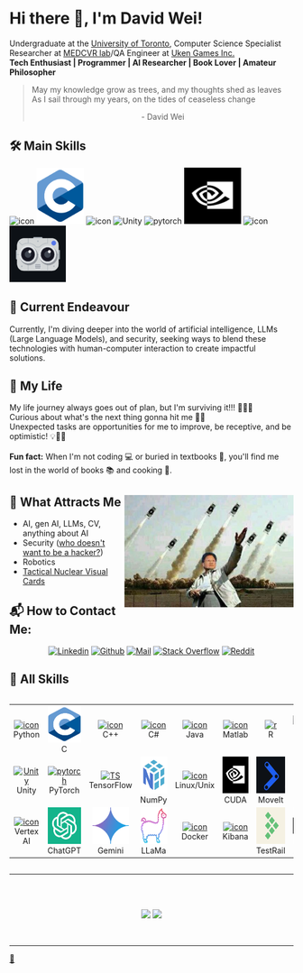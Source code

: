 # Hi there 👋, I'm David Wei!

<!--
**david-wei-01001/david-wei-01001** is a ✨ _special_ ✨ repository because its `README.md` (this file) appears on your GitHub profile.
-->

Undergraduate at the [University of Toronto](https://www.utoronto.ca/), Computer Science Specialist\
Researcher at [MEDCVR lab](https://medcvr.utm.utoronto.ca/)/QA Engineer at [Uken Games Inc.](https://uken.com/)\
**Tech Enthusiast | Programmer | AI Researcher | Book Lover | Amateur Philosopher**

> May my knowledge grow as trees, and my thoughts shed as leaves\
> As I sail through my years, on the tides of ceaseless change
> <div align="center">- David Wei</div>

## 🛠️ Main Skills #
  <a><img src="https://techstack-generator.vercel.app/python-icon.svg" alt="icon" height="100" /></a>
  <a><img src="./Asset/c-1.svg" alt="icon" height="100" /></a>
  <a><img src="https://techstack-generator.vercel.app/csharp-icon.svg" alt="icon" width="100" height="100" /></a>
  <a><img src="https://skillicons.dev/icons?i=unity" height="100" alt="Unity" /></a>
  <a><img src="https://skillicons.dev/icons?i=pytorch" height="100" alt="pytorch" /></a>
  <a><img src="./Asset/CUDA.jpg" height="100" alt="CUDA" /></a>
  <a><img src="https://skillicons.dev/icons?i=linux" alt="icon" width="100" height="100" /></a>
  <a><img src="./Asset/detectron2.png" width="100" height="100" alt="detectron2" /></a>
  <!--
  <a><img src="./Asset/gpt.png" alt="icon" height="100" /></a>
  <a><img src="./Asset/latex.png" alt="icon" height="100" /></a>
  -->

## 🔭 Current Endeavour
Currently, I'm diving deeper into the world of artificial intelligence, LLMs (Large Language Models), and security, seeking ways to blend these technologies with human-computer interaction to create impactful solutions.


## 🌱 My Life
My life journey always goes out of plan, but I'm surviving it!!! 🚴‍♂️💪\
Curious about what's the next thing gonna hit me 🧐🔮\
Unexpected tasks are opportunities for me to improve, be receptive, and be optimistic! 💡🌱😊\
\
**Fun fact:** When I'm not coding 💻 or buried in textbooks 📖, you'll find me lost in the world of books 📚 and cooking 🍳.


## 🧲 What Attracts Me <img width="300px" align="right" alt="NUKE" src="./Asset/Jensen.jpeg"/>
- AI, gen AI, LLMs, CV, anything about AI
- Security ([who doesn't want to be a hacker?](https://www.youtube.com/watch?v=3v5Von-oNUg))
- Robotics
- [Tactical Nuclear Visual Cards](https://www.bilibili.com/video/BV1zs411o7aD/?spm_id_from=333.337.search-card.all.click)
  
<h2 align="left">📬 How to Contact Me:</h2>

<div align="center">

[![Linkedin](https://img.shields.io/badge/LinkedIn-0077B5?style=for-the-badge&logo=linkedin&logoColor=white)](https://www.linkedin.com/in/david-wei-7a3486280/)
[![Github](https://img.shields.io/badge/GitHub-100000?style=for-the-badge&logo=github&logoColor=white)](https://github.com/david-wei-01001)
[![Mail](https://img.shields.io/badge/Gmail-D14836?style=for-the-badge&logo=gmail&logoColor=white)](mailto:davidjkwei@gmail.com)
[![Stack Overflow](https://img.shields.io/badge/Stack_Overflow-FE7A16?style=for-the-badge&logo=stack-overflow&logoColor=white)](https://stackoverflow.com/users/24015457/jiankun-wei)
[![Reddit](https://img.shields.io/badge/Reddit-E4405F?style=for-the-badge&logo=Reddit&logoColor=white)](https://www.reddit.com/user/Comprehensive_Task12/)

<!--
[![Medium](https://img.shields.io/badge/Medium-12100E?style=for-the-badge&logo=medium&logoColor=white)]()
[![Twitter](https://img.shields.io/badge/Twitter-1DA1F2?style=for-the-badge&logo=twitter&logoColor=white)]()
[![YouTube](https://img.shields.io/badge/YouTube-FF0000?style=for-the-badge&logo=youtube&logoColor=white)]()
[![Research_Gate](https://img.shields.io/badge/Research_Gate-00CCBB.svg?&style=for-the-badge&logo=ResearchGate&logoColor=white)]()
[![Orcid](https://img.shields.io/badge/orcid-A6CE39?style=for-the-badge&logo=orcid&logoColor=white)]()
[![Google_Scholar](https://img.shields.io/badge/Google%20Scholar-4285F4?style=for-the-badge&logo=google-scholar&logoColor=white)]()
-->
  
</div>


      
      
## 🧩 All Skills
<div style="display: flex; align-items: flex-start; align: center">
<table align="center">
  <tr>
    <td align="center" width="96">
      <a href="https://docs.python.org/3/library/index.html">
        <img src="https://techstack-generator.vercel.app/python-icon.svg" alt="icon" width="65" height="65" />
      </a>
      <br>Python
    </td>
    <td align="center" width="96">
      <a href="https://devdocs.io/c/">
        <img src="./Asset/c-1.svg" alt="icon" width="65" height="65" />
      </a>
      <br>C
    </td>
    <td align="center" width="96">
      <a href="https://devdocs.io/cpp/">
        <img src="https://techstack-generator.vercel.app/cpp-icon.svg" alt="icon" width="65" height="65" />
      </a>
      <br>C++
    </td>
     <td align="center" width="96">
       <a href="https://learn.microsoft.com/en-us/dotnet/csharp/">
        <img src="https://techstack-generator.vercel.app/csharp-icon.svg" alt="icon" width="65" height="65" />
       </a>
      <br>C#
    </td>
    <td align="center" width="96">
       <a href="https://docs.oracle.com/en/java/">
        <img src="https://techstack-generator.vercel.app/java-icon.svg" alt="icon" width="65" height="65" />
       </a>
      <br>Java
    </td>
    <td align="center" width="96">
      <a href="https://www.mathworks.com/help/matlab/">
        <img src="https://skillicons.dev/icons?i=matlab" alt="icon" width="65" height="65" />
      </a>
      <br>Matlab
    </td>
    <td align="center" width="96">
      <a href="https://www.r-project.org/other-docs.html">
        <img src="https://skillicons.dev/icons?i=r" width="65" height="65" alt="r" />
      </a>
      <br>R
    </td>
    <td align="center"  width="96">
      <a href="https://html.spec.whatwg.org/multipage/">
        <img src="https://skillicons.dev/icons?i=html" width="65" height="65" alt="HTML5" />
      </a>
      <br>HTML5
    </td>
    <td align="center" width="96">
      <a href="https://www.w3.org/Style/CSS/">
        <img src="https://skillicons.dev/icons?i=css" width="65" height="65" alt="css" />
      </a>
      <br>CSS
    </td>  
  </tr>
  
  <tr>
    <td align="center" width="96">
     <a href="https://docs.unity3d.com/Manual/index.html">
        <img src="https://skillicons.dev/icons?i=unity" width="65" height="65" alt="Unity" />
     </a>
      <br>Unity
    </td>
    <td align="center" width="96">
      <a href="https://github.com/pytorch/pytorch">
        <img src="https://skillicons.dev/icons?i=pytorch" width="65" height="65" alt="pytorch" />
      </a>
      <br>PyTorch
    </td>
    <td align="center" width="96">
      <a href="https://github.com/tensorflow/tensorflow">
        <img src="https://skillicons.dev/icons?i=tensorflow" width="65" height="65" alt="TS" />
      </a>
      <br>TensorFlow
    </td>
    <td align="center" width="96">
      <a href="https://numpy.org/doc/">
        <img src="./Asset/numpy.png" width="65" height="65" alt="numpy" />
      </a>
      <br>NumPy
    </td>
    <td align="center" width="96">
      <a href="https://www.kernel.org/doc/html/v4.10/index.html">
        <img src="https://skillicons.dev/icons?i=linux" alt="icon" width="65" height="65" />
      </a>
      <br>Linux/Unix
    </td>
   <td align="center" width="96">
     <a href="https://docs.nvidia.com/cuda/cuda-c-programming-guide/index.html">
        <img src="./Asset/CUDA.jpg" width="65" height="65" alt="CUDA" />
     </a>
      <br>CUDA
    </td>
    <td align="center" width="96">
      <a href="https://github.com/ros-planning/moveit">
        <img src="./Asset/moveit.jpg" width="65" height="65" alt="MoveIt" />
      </a>
      <br>MoveIt
    </td>
    <td align="center" width="96">
      <a href="https://github.com/ros/ros?tab=readme-ov-file">
        <img src="https://skillicons.dev/icons?i=ros" width="65" height="65" alt="ROS" />
      </a>
        <br>ROS
    </td>
    <td align="center" width="96">
      <a href="https://github.com/facebookresearch/detectron2">
        <img src="./Asset/detectron2.png" width="65" height="65" alt="detectron2" />
      </a>
      <br>Detectron
    </td>
  </tr>
  <tr>
    <td align="center" width="96">
    <a href="https://cloud.google.com/vertex-ai/docs">
        <img src="https://skillicons.dev/icons?i=gcp" alt="icon" width="65" height="65" />
    </a>
      <br>Vertex AI
    <td align="center" width="96">
      <a href="https://chat.openai.com/g/g-I1XNbsyDK-api-docs">
        <img src="./Asset/gpt.png" alt="icon" width="65" height="65" />
      </a>
      <br>ChatGPT
    </td>
    <td align="center" width="96"> 
      <a href="https://ai.google.dev/docs">
        <img src="./Asset/gemini.png" width="65" height="65" alt="icon" />
      </a>
      <br>Gemini
    </td>
    <td align="center" width="96"> 
      <a href="https://llama.meta.com/">
        <img src="./Asset/llama.png" width="65" height="65" alt="icon" />
      </a>
      <br>LLaMa
    </td>
    <td align="center" width="96">
      <a href="https://docs.docker.com/">
        <img src="https://techstack-generator.vercel.app/docker-icon.svg" alt="icon" width="65" height="65" />
      </a>
      <br>Docker
    </td>
    <td align="center" width="96">
      <a href="https://www.elastic.co/kibana?utm_campaign=Google-B-AMER-CA-Exact&utm_content=Brand-Core-Kibana&utm_source=google&utm_medium=cpc&device=c&utm_term=kibana&gad_source=1&gclid=Cj0KCQjwn7mwBhCiARIsAGoxjaIb99xi305fhe4U3tNTASN4C4x10U2nLuMZx6IS8AZLDsDVDpmlKqgaAtyHEALw_wcB">
        <img src="https://skillicons.dev/icons?i=elasticsearch" alt="icon" width="65" height="65" />
      </a>
      <br>Kibana
    </td>
    <td align="center" width="96">
      <a href="https://www.testrail.com/?utm_term=testrail&utm_campaign=gg_dg_us_can_search_brand&utm_source=google&utm_medium=cpc&utm_content=brand_exact&hsa_acc=9739162558&hsa_cam=19652065350&hsa_grp=146300195455&hsa_ad=647552993164&hsa_src=g&hsa_tgt=kwd-302379004298&hsa_kw=testrail&hsa_mt=e&hsa_net=adwords&hsa_ver=3&gad_source=1&gclid=Cj0KCQjwn7mwBhCiARIsAGoxjaJFWY5s1ZrEIan0-sNN-oZ1GmpuJsDjLdonKKQYdGHYuXQajxD39OQaAkACEALw_wcB">
        <img src="./Asset/testrail.png" width="65" height="65" alt="testrail" />
      </a>
      <br>TestRail
    </td>
    <td align="center" width="96">
      <a href="https://www.dsi.unive.it/~gasparetto/materials/MIPS_Instruction_Set.pdf">
        <img src="./Asset/asm.png" width="65" height="65" alt="ASM" />
      </a>
      <br>Assembly
    </td>
    <td align="center" width="96">
      <a href="https://devdocs.io/bash/">
        <img src="./Asset/shell.png" width="65" height="65" alt="Shell" />
      </a>
      <br>Shell
    </td>
   
  </tr>
</table>
</div>


-----


 <br>
 <br>
 <p align="center">
 <img height="150" src="https://github-readme-stats.vercel.app/api/top-langs/?username=david-wei-01001&layout=compact&hide=Jupyter%20Notebook,TeX&count_private=true&theme=dracula"/>

 <img height="150" src="https://github-readme-stats.vercel.app/api?username=david-wei-01001&rank_icon=github&count_private=true&show_icons=true&theme=dracula&include_all_commits=true"/>

  </P><br>
  
 
 
 
----------------

[🤔](https://david-wei-01001.github.io/Some-Jewels/)
